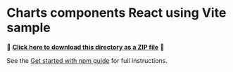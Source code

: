 # Charts components React using Vite sample

📁 **[Click here to download this directory as a ZIP file](https://esri.github.io/jsapi-resources/zips/charts-components-sample-react.zip)** 📁

See the [Get started with npm guide](https://developers.arcgis.com/javascript/latest/get-started/#npm) for full instructions.
